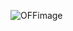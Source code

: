 ![OFFimage](https://user-images.githubusercontent.com/94213473/144268299-7ae682f8-e906-4e05-bdb0-360f27406b43.png)

